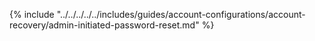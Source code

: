 {% include "../../../../../includes/guides/account-configurations/account-recovery/admin-initiated-password-reset.md" %}